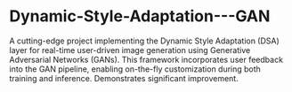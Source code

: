 # Dynamic-Style-Adaptation---GAN
A cutting-edge project implementing the Dynamic Style Adaptation (DSA) layer for real-time user-driven image generation using Generative Adversarial Networks (GANs). This framework incorporates user feedback into the GAN pipeline, enabling on-the-fly customization during both training and inference. Demonstrates significant improvement.

